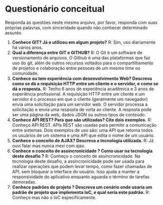 # Questionário conceitual

Responda as questões neste mesmo arquivo, por favor, responda com suas próprias palavras, com sinceridade quando não conhecer determinado assunto.

1. **Conhece GIT? Já o utilizou em algum projeto?** R: Sim, uso diariamente há vários anos.
2. **Qual a diferença entre GIT e GITHUB?** R: O Git é um software de versionamento de arquivos. O Github é uma das plataformas que faz uso do git, além de outros recursos voltados para o compartilhamento de projetos e colaboração entre pessoas de um mesmo time ou comunidade.
3. **Conhece ou tem experiência com desenvolvimento Web? Descreva como se dá a requisição HTTP entre um cliente e o servidor, e como se dá a resposta.** R: Tenho 6 anos de experiência acadêmica e 3 anos de experiência profissional. A requisição HTTP entre um cliente e um servidor é o processo em que o cliente (geralmente um navegador) envia uma solicitação para um servidor web. O servidor processa a solicitação e envia uma resposta de volta ao cliente. A resposta pode ser uma página da web, dados JSON ou outros tipos de conteúdo.
4. **Conhece API REST? Para que são utilizadas? Cite dois exemplos.** R: Conheço API REST. APIs REST são usadas para permitir a comunicação entre sistemas. Dois exemplos de uso são: uma API que retorna todos os usuários de um sistema e uma API que edita o nome de um usuário.
5. **Conhece o conceito de AJAX? Descreva a tecnologia utilizada.** R: Já ouvi falar mas nunca mexi com ajax.
6. **Conhece o conceito de assincronicidade ? Como usar na tecnologia deste desafio ?** R: Conheço o conceito de assincronicidade. Na tecnologia deste desafio, a assincronicidade pode ser usada para realizar operações que podem levar tempo, como fazer chamadas de API, sem bloquear a interface do usuário. Isso ajuda a manter a responsividade do aplicativo enquanto aguarda o término de tarefas demoradas.
7. **Conhece padrões de projeto ? Descreva um cenário onde usaria um padrão de projeto que implementa IoC, e qual seria este padrão.** R: Conheço mas não o IoC especificamente.
